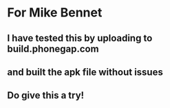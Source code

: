 # For Mike Bennet

## I have tested this by uploading to build.phonegap.com
## and built the apk file without issues
## Do give this a try!

